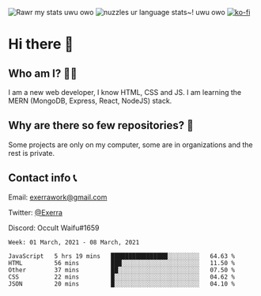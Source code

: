 ![Rawr my stats uwu owo](https://github-readme-stats.vercel.app/api?username=Exerra&show_icons=true&theme=buefy)
![nuzzles ur language stats~! uwu owo](https://github-readme-stats.vercel.app/api/top-langs/?username=Exerra&layout=compact)
[![ko-fi](https://www.ko-fi.com/img/githubbutton_sm.svg)](https://ko-fi.com/X8X130H96)
# Hi there 👋
## Who am I? 🙋‍♀️
I am a new web developer, I know HTML, CSS and JS. I am learning the MERN (MongoDB, Express, React, NodeJS) stack.
## Why are there so few repositories? 🤔
Some projects are only on my computer, some are in organizations and the rest is private.
## Contact info 📞
Email: [exerrawork@gmail.com](mailto:exerrawork@gmail.com)

Twitter: [@Exerra](https://twitter.com/exerra)

Discord: Occult Waifu#1659

<!--START_SECTION:waka-->
```text
Week: 01 March, 2021 - 08 March, 2021

JavaScript   5 hrs 19 mins   ████████████████░░░░░░░░░   64.63 % 
HTML         56 mins         ███░░░░░░░░░░░░░░░░░░░░░░   11.50 % 
Other        37 mins         ██░░░░░░░░░░░░░░░░░░░░░░░   07.50 % 
CSS          22 mins         █░░░░░░░░░░░░░░░░░░░░░░░░   04.62 % 
JSON         20 mins         █░░░░░░░░░░░░░░░░░░░░░░░░   04.10 % 
```
<!--END_SECTION:waka-->

